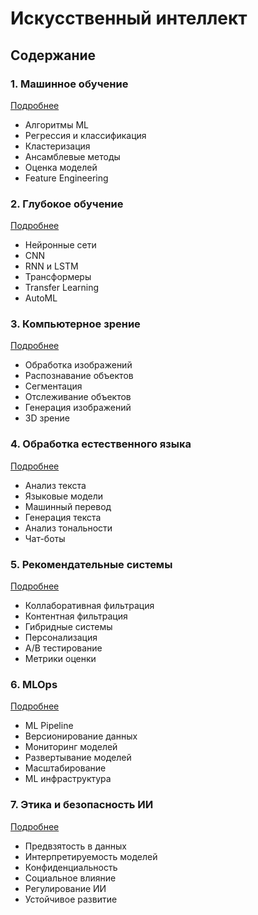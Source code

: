 # Искусственный интеллект

## Содержание

### 1. Машинное обучение
[Подробнее](/specializations/ai/machine-learning/index.md)
- Алгоритмы ML
- Регрессия и классификация
- Кластеризация
- Ансамблевые методы
- Оценка моделей
- Feature Engineering

### 2. Глубокое обучение
[Подробнее](/specializations/ai/deep-learning/index.md)
- Нейронные сети
- CNN
- RNN и LSTM
- Трансформеры
- Transfer Learning
- AutoML

### 3. Компьютерное зрение
[Подробнее](/specializations/ai/computer-vision/index.md)
- Обработка изображений
- Распознавание объектов
- Сегментация
- Отслеживание объектов
- Генерация изображений
- 3D зрение

### 4. Обработка естественного языка
[Подробнее](/specializations/ai/nlp/index.md)
- Анализ текста
- Языковые модели
- Машинный перевод
- Генерация текста
- Анализ тональности
- Чат-боты

### 5. Рекомендательные системы
[Подробнее](/specializations/ai/recommender-systems/index.md)
- Коллаборативная фильтрация
- Контентная фильтрация
- Гибридные системы
- Персонализация
- A/B тестирование
- Метрики оценки

### 6. MLOps
[Подробнее](/specializations/ai/mlops/index.md)
- ML Pipeline
- Версионирование данных
- Мониторинг моделей
- Развертывание моделей
- Масштабирование
- ML инфраструктура

### 7. Этика и безопасность ИИ
[Подробнее](/specializations/ai/ethics/index.md)
- Предвзятость в данных
- Интерпретируемость моделей
- Конфиденциальность
- Социальное влияние
- Регулирование ИИ
- Устойчивое развитие
